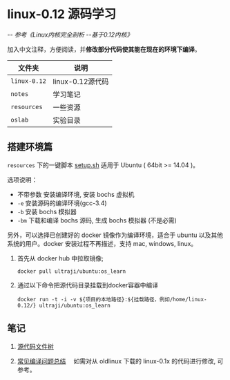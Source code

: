 # linux-0.12 源码学习

*-- 参考《Linux内核完全剖析 --基于0.12内核》*

加入中文注释，方便阅读，并**修改部分代码使其能在现在的环境下编译**。

| 文件夹        | 说明                  |
| ------------ | -------------------- |
| `linux-0.12` | linux-0.12源代码      |
| `notes`      | 学习笔记              |
| `resources`  | 一些资源              |
| `oslab`      | 实验目录              |

## 搭建环境篇

`resources` 下的一键脚本 [setup.sh](resources\setup.sh) 适用于 Ubuntu ( 64bit >= 14.04 )。

选项说明：

- 不带参数 安装编译环境, 安装 bochs 虚拟机
- `-e` 安装源码的编译环境(gcc-3.4)
- `-b` 安装 bochs 模拟器
- `-bm` 下载和编译 bochs 源码, 生成 bochs 模拟器 (不是必需)

另外，可以选择已创建好的 docker 镜像作为编译环境，适合于 ubuntu 以及其他系统的用户。docker 安装过程不再描述，支持 mac, windows, linux。

1. 首先从 docker hub 中拉取镜像;

    ```shell
    docker pull ultraji/ubuntu:os_learn
    ```

2. 通过以下命令把源代码目录挂载到docker容器中编译

    ```shell
    docker run -t -i -v ${项目的本地路径}:${挂载路径，例如/home/linux-0.12/} ultraji/ubuntu:os_learn 
    ```

## 笔记

1. [源代码文件树](notes/tree.md)

2. [常见编译问题总结](notes/make_problem.md) &emsp;如需对从 oldlinux 下载的 linux-0.1x 的代码进行修改, 可参考。